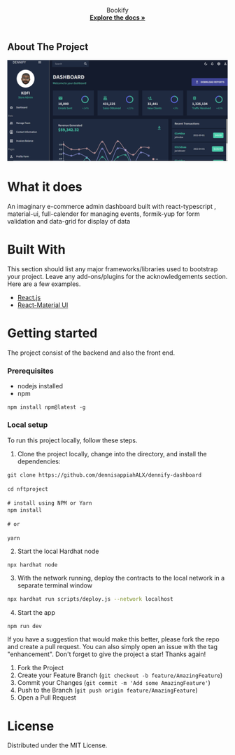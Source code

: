 <div align="center">
  <p align="center">
    Bookify
    <br />
    <a href="https://github.com/dennisappiahALX/dennify-dashboard"><strong>Explore the docs »</strong></a>
    <br />
    <br />
  </p>
</div>

<!-- ABOUT THE PROJECT -->

## About The Project

![alt text](public/Dashboard.PNG)

# What it does

An imaginary e-commerce admin dashboard built with react-typescript , material-ui, full-calender for managing events, formik-yup for form validation and data-grid for display of data

# Built With

This section should list any major frameworks/libraries used to bootstrap your project. Leave any add-ons/plugins for the acknowledgements section. Here are a few examples.

- [React.js](https://reactjs.org/)
- [React-Material UI](https://mui.com/)

# Getting started

The project consist of the backend and also the front end.

### Prerequisites

- nodejs installed
- npm

```
npm install npm@latest -g

```

### Local setup

To run this project locally, follow these steps.

1. Clone the project locally, change into the directory, and install the dependencies:

```
git clone https://github.com/dennisappiahALX/dennify-dashboard

cd nftproject

# install using NPM or Yarn
npm install

# or

yarn
```

2. Start the local Hardhat node

```sh
npx hardhat node
```

3. With the network running, deploy the contracts to the local network in a separate terminal window

```sh
npx hardhat run scripts/deploy.js --network localhost
```

4. Start the app

```
npm run dev
```

If you have a suggestion that would make this better, please fork the repo and create a pull request. You can also simply open an issue with the tag "enhancement". Don't forget to give the project a star! Thanks again!

1. Fork the Project
2. Create your Feature Branch (`git checkout -b feature/AmazingFeature`)
3. Commit your Changes (`git commit -m 'Add some AmazingFeature'`)
4. Push to the Branch (`git push origin feature/AmazingFeature`)
5. Open a Pull Request

# License

Distributed under the MIT License.
